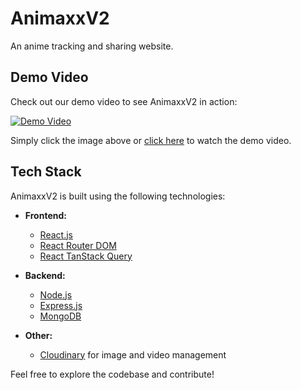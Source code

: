 # AnimaxxV2
An anime tracking and sharing website.

## Demo Video

Check out our demo video to see AnimaxxV2 in action:

[![Demo Video](./demo_video_thumbnail.png)](./demo_video.mp4)

Simply click the image above or [click here](./demo_video.mp4) to watch the demo video.

## Tech Stack

AnimaxxV2 is built using the following technologies:

- **Frontend:**
  - [React.js](https://reactjs.org/)
  - [React Router DOM](https://reactrouter.com/)
  - [React TanStack Query](https://tanstack.com/query/latest)
  
- **Backend:**
  - [Node.js](https://nodejs.org/)
  - [Express.js](https://expressjs.com/)
  - [MongoDB](https://www.mongodb.com/)
  
- **Other:**
  - [Cloudinary](https://cloudinary.com/) for image and video management

Feel free to explore the codebase and contribute!
